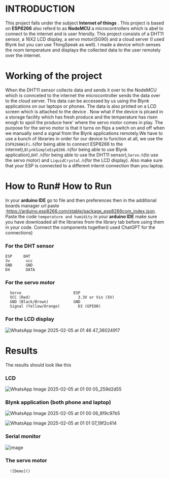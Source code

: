 # INTRODUCTION 
  This project falls under the subject **Internet of things** . This project is based on **ESP8266** also referd to as **NodeMCU** a microcontrollers which is abel to connect to the internet and is user friendly.
  This project consists of a DHT11 sensor, a 16X2 LCD display, a servo motor(SG90) and a cloud server (I used Blynk but you can use ThingSpeak as well). I made a device which senses the room temperature and displays the collected data to the user remotely over the internet.
# Working of the project
  When the DHT11 sensor collects data and sends it over to the NodeMCU which is connceted to the internet the microcontroller sends the data over to the cloud server.
  This data can be accessed by us using the Blynk applications on our laptops or phones. The data is also printed on a LCD screen which is attached to the device . Now what if the device is plcaed in a storage facility which has fresh produce and the temperature has risen enogh to spoil the produce here' where the servo motor comes in play.
  The purpose for the servo motor is that it turns on flips a switch on and off when we manually send a signal from the Blynk applications remotely.We have to use a bunch of libraries in order for our device to function at all, we use the `ESP8266WiFi.h`(for being able to connect ESP8266 to the internet),`BlynkSimpleEsp8266.h`(for being able to use Blynk application),`DHT.h`(for being able to use the DHT11 sensor),`Servo.h`(to use the servo motor) and `LiquidCrystal.h`(for the LCD display).
  Also make sure that your ESP is connected to a different internt connection than you laptop.
# How to Run# How to Run
  In your **arduino IDE** go to file and then preferences then in the additional boards manager url paste :https://arduino.esp8266.com/stable/package_esp8266com_index.json. 
  Paste the code `temperature and humidity` in your **arduino IDE** make sure you have downloaded all the libraries from the library tab before using them in your code.
  Connect the components together(i used ChatGPT for the connections)
  ### For the DHT sensor
    ESP     DHT
    3v       vcc
    GND      GND
    D4       DATA
  ### For the servo motor
      Servo                       ESP
      VCC (Red)                  	3.3V or Vin (5V)
      GND (Black/Brown)	          GND
      Signal (Yellow/Orange)	    D3 (GPIO0)
  ### For the LCD display 

 ![WhatsApp Image 2025-02-05 at 01 46 47_36024917](https://github.com/user-attachments/assets/4f8160b5-d996-4fc5-ace3-51cb4c915f32)


# Results
  The results should look like this
  ### LCD
      
![WhatsApp Image 2025-02-05 at 01 00 05_259d2d55](https://github.com/user-attachments/assets/e3984ec7-a654-4afa-b086-f5465604a2a9)
  ### Blynk application (both phone and laptop)
      
![WhatsApp Image 2025-02-05 at 01 00 06_8f9c97b5](https://github.com/user-attachments/assets/2e6aafb6-3bb0-4e51-888f-b2426fddb64a)
      
![WhatsApp Image 2025-02-05 at 01 01 07_19f2c414](https://github.com/user-attachments/assets/461d6054-6a57-4baf-b758-af2c583b53f8)
  ### Serial monitor

![image](https://github.com/user-attachments/assets/bceebc31-136d-44d2-8e8f-55301e57f560)
  ### The servo motor

      ![Demo]()



     
